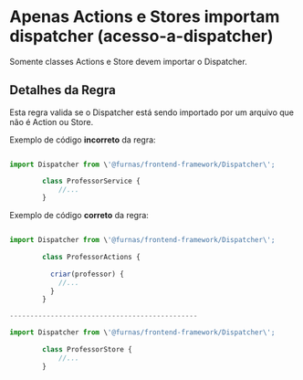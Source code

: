 # Apenas Actions e Stores importam dispatcher (acesso-a-dispatcher)

Somente classes Actions e Store devem importar o Dispatcher.

## Detalhes da Regra

Esta regra valida se o Dispatcher está sendo importado por um arquivo que não é Action ou Store.

Exemplo de código **incorreto** da regra:

```js

import Dispatcher from \'@furnas/frontend-framework/Dispatcher\';

        class ProfessorService {
            //...
        }

```

Exemplo de código **correto** da regra:

```js

import Dispatcher from \'@furnas/frontend-framework/Dispatcher\';
  
        class ProfessorActions {
  
          criar(professor) {
            //...
          }
        }

----------------------------------------------

import Dispatcher from \'@furnas/frontend-framework/Dispatcher\';
  
        class ProfessorStore {
            //...
        }

```
